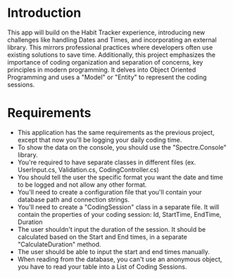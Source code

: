 # Introduction

This app will build on the Habit Tracker experience, introducing new challenges like handling Dates and Times, and incorporating an external library. This mirrors professional practices where developers often use existing solutions to save time. Additionally, this project emphasizes the importance of coding organization and separation of concerns, key principles in modern programming. It delves into Object Oriented Programming and uses a "Model" or "Entity" to represent the coding sessions.

# Requirements

-   This application has the same requirements as the previous project, except that now you'll be logging your daily coding time.
-   To show the data on the console, you should use the "Spectre.Console" library.
-   You're required to have separate classes in different files (ex. UserInput.cs, Validation.cs, CodingController.cs)
-   You should tell the user the specific format you want the date and time to be logged and not allow any other format.
-   You'll need to create a configuration file that you'll contain your database path and connection strings.
-   You'll need to create a "CodingSession" class in a separate file. It will contain the properties of your coding session: Id, StartTime, EndTime, Duration
-   The user shouldn't input the duration of the session. It should be calculated based on the Start and End times, in a separate "CalculateDuration" method.
-   The user should be able to input the start and end times manually.
-   When reading from the database, you can't use an anonymous object, you have to read your table into a List of Coding Sessions.
